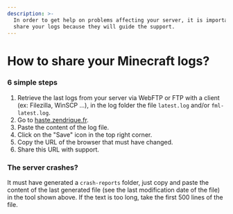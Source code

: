 ```yaml
---
description: >-
  In order to get help on problems affecting your server, it is important to
  share your logs because they will guide the support.
---
```


# How to share your Minecraft logs?

### 6 simple steps&#x20;

1. Retrieve the last logs from your server via WebFTP or FTP with a client (ex: Filezilla, WinSCP ...), in the log folder the file `latest.log` and/or `fml-latest.log`.
2. Go to [haste.zendrique](https://haste.zendrique.fr/)[.fr](https://haste.zendrique.fr/).
3. Paste the content of the log file.
4. Click on the "Save" icon in the top right corner.
5. Copy the URL of the browser that must have changed.
6. Share this URL with support.&#x20;

### The server crashes?&#x20;

It must have generated a `crash-reports` folder, just copy and paste the content of the last generated file (see the last modification date of the file) in the tool shown above. If the text is too long, take the first 500 lines of the file.
